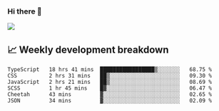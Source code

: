 ### Hi there 👋
<img align="center" src="https://github-readme-stats.vercel.app/api?username=Tumao727&show_icons=true&hide_title=true&theme=dracula" />


## 📈 Weekly development breakdown
<!--START_SECTION:waka-->

```text
TypeScript   18 hrs 41 mins  █████████████████▒░░░░░░░   68.75 %
CSS          2 hrs 31 mins   ██▒░░░░░░░░░░░░░░░░░░░░░░   09.30 %
JavaScript   2 hrs 21 mins   ██▒░░░░░░░░░░░░░░░░░░░░░░   08.69 %
SCSS         1 hr 45 mins    █▓░░░░░░░░░░░░░░░░░░░░░░░   06.47 %
Cheetah      43 mins         ▓░░░░░░░░░░░░░░░░░░░░░░░░   02.65 %
JSON         34 mins         ▓░░░░░░░░░░░░░░░░░░░░░░░░   02.09 %
```

<!--END_SECTION:waka-->